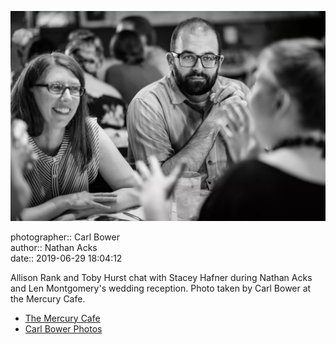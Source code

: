 ![Allison Rank and Toby Hurst chat with Stacey Hafner](assets/2019-06-29-set-3-the-reception-26.webp)

photographer:: Carl Bower  
author:: Nathan Acks  
date:: 2019-06-29 18:04:12

Allison Rank and Toby Hurst chat with Stacey Hafner during Nathan Acks and Len Montgomery's wedding reception. Photo taken by Carl Bower at the Mercury Cafe.

* [The Mercury Cafe](http://mercurycafe.com)
* [Carl Bower Photos](https://carlbowerphotos.com)
